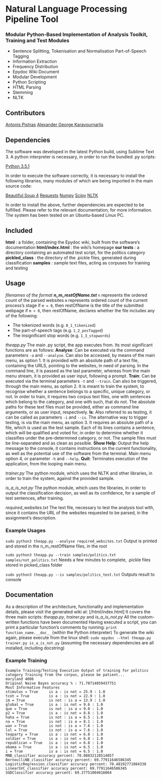 # Natural Language Processing Pipeline Tool

### Modular Python-Based Implementation of Analysis Toolkit, Training and Test Modules

- Sentence Splitting, Tokenisation and Normalisation Part-of-Speech Tagging
- Information Extraction
- Frequency Distribution
- Epydoc Wiki Document
- Modular Development
- Python Scripting
- HTML Parsing
- Stemming
- NLTK

## Contributors
[Antonis Pishias](https://github.com/antonispishias)
[Alexander George Karavournarlis](https://www.linkedin.com/in/alex-dj-prosgio-karavounarlis-322b5173/)

## Dependencies
The software was developed in the latest Python build, using Sublime Text 3. A python interpreter is necessary, in order to run the bundled .py scripts:

[Python 3.5.1](https://www.python.org/downloads/)

In order to execute the software correctly, it is necessary to install the following libraries, many modules of which are being imported in the main source code:

[Beautiful Soup 4](https://pypi.python.org/pypi/beautifulsoup4/4.4.1)
[Requests](http://docs.python-requests.org/en/latest/)
[Numpy](http://www.numpy.org/)
[Scipy](http://www.scipy.org/)
[NLTK](http://www.nltk.org/)

In order to install the above, further dependencies are expected to be fulfilled. Please refer to the relevant documentation, for more information. The system has been tested on an Ubuntu-based Linux PC.

## Included
**html** : a folder, containing the Epydoc wiki, built from the software’s documentation
**html/index.html** : the wiki’s homepage
**our tests** : a directory containing an automated test script, for the politics category
**pickled_class** : the directory of the .pickle files, generated during classification
**samples** : sample text files, acting as corpuses for training and testing

## Usage
_filenames of the format **n_m_restOfName.txt**_
`n` represents the ordered count of the parsed websites
`m` represents ordered count of the current process’s stage
if `m = 0`, then restOfName is the title of the submitted webpage
if `m > 0`, then restOfName, declares whether the file includes any of the following:
- The tokenized words (e.g. `0_1_tikenized`)
- The part-of-speech tags (e.g. `1_2_posTagged`)
- The insignificant stop words (e.g. `1_3_stopwords`)

*theapp.py*
The main .py script, the app executes from. Its most significant functions are as follows:
**Analyse**: Can be executed via the command parameters `-a` and `--analyse`. Can also be accessed, by means of the main menu, as option 1.
It is provided with an absolute path of a text file, containing the URLS, pointing to the websites, in need of parsing. In the command line, it is passed as the last parameter, whereas from the main menu stream, it is provided as user input, following a prompt.
**Train**: Can be executed via the terminal parameters `-t` and `--train`.
Can also be triggered, through the main menu, as option 2.
It is meant to train the system, to recognise whether a sentence belongs to a specific, unique category, or not. In order to train, it requires two corpus text files, one with sentences which belong to the category, and one with such, that do not. The absolute paths for these text files must be provided, either as command line arguments, or as user input, respectively.
**Is**: Also referred to as testing, it can be called as parameters `-i` and `--is`. The alternative way to trigger testing, is via the main menu, as option 3.
It requires an absolute path of a file, which is used as the test sample. Each of its lines contains a sentence, which will be qualified and voted for, in order to determine whether it classifies under the pre-determined category, or not. The sample files must be line-separated and as clean as possible.
**Show Help**: Output the help message to the console, it contains instructions on the current functionality, as well as the potential use of the software from the terminal. Main menu option 4, or parameter `-h` and `--help`.
**Quit**: Terminates execution of the application, from the looping main menu.


*trainer.py*
The python module, which uses the NLTK and other libraries, in order to train the system, against the provided sample.

*is_a_is_not.py*
The python module, which uses the libraries, in order to output the classification decision, as well as its confidence, for a sample of test sentences, after training.

*required_websites.txt*
The text file, necessary to test the analysis tool with, since it contains the URL of the websites requested to be parsed, in the assignment’s description.

### Example Usages
```sudo python3 theapp.py --analyse required_websites.txt```
Output is printed and stored in the n_m_restOfName files, in the root

```sudo python3 theapp.py --train samples/politics.txt samples/not_politics.txt```
Needs a few minutes to complete, .pickle files stored in picked_class folder

```sudo python3 theapp.py --is samples/politics_test.txt```
Outputs result to console

## Documentation
As a description of the architecture, functionality and implementation details, please visit the generated wiki at: [/html/index.html]
It covers the three main scripts: _theapp.py_, _trainer.py_ and _is_a_is_not.py_
All the custom-written functions have been documented
Having executed a script, you can print a particular function’s comments by running:
```print function_name.__doc__```
(within the Python interpreter)
To generate the wiki again, please execute from the linux shell:
```sudo epydoc --html theapp.py trainer.py is_a_is_not.py```
(assuming the necessary dependencies are all installed, including docstring)

### Example Training
```
Example Training/Testing Execution Output of training for politics category Training from the corpus, please be patient...
maryland 4006
Original Naive Bayes accuracy % : 71.78714859437751
Most Informative Features
stimulus = True     is a : is not = 25.9 : 1.0
tcot = True         is a : is not = 22.9 : 1.0
im = True           is not : is a = 13.9 : 1.0
global = True       is a : is not = 9.6 : 1.0
que = True          is not : is a = 9.0 : 1.0
p2 = True           is a : is not = 8.8 : 1.0
haha = True         is not : is a = 8.5 : 1.0
na = True           is not : is a = 8.1 : 1.0
wan = True          is not : is a = 7.6 : 1.0
lol = True          is not : is a = 7.6 : 1.0
teaparty = True     is a : is not = 6.8 : 1.0
soldier = True      is a : is not = 6.8 : 1.0
republican = True   is a : is not = 6.8 : 1.0
obama = True        is a : is not = 6.5 : 1.0
i = True            is a : is not = 6.5 : 1.0
MNB_classifier accuracy percent: 70.08032128514057
BernoulliNB_classifier accuracy percent: 69.77911646586345
LogisticRegression_classifier accuracy percent: 70.48192771084338
LinearSVC_classifier accuracy percent: 69.77911646586345
SGDClassifier accuracy percent: 69.37751004016064
```

